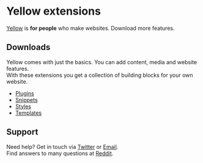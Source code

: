 Yellow extensions
=================

[Yellow](https://github.com/markseu/yellowcms) is **for people** who make websites. Download more features.

Downloads
---------
Yellow comes with just the basics. You can add content, media and website features.   
With these extensions you get a collection of building blocks for your own website.

* [Plugins](https://github.com/markseu/yellowcms-extensions/tree/master/plugins)
* [Snippets](https://github.com/markseu/yellowcms-extensions/tree/master/snippets)
* [Styles](https://github.com/markseu/yellowcms-extensions/tree/master/styles)
* [Templates](https://github.com/markseu/yellowcms-extensions/tree/master/templates)

Support
-------
Need help? Get in touch via [Twitter](https://twitter.com/markseu) or [Email](http://datenstrom.se/contact/).  
Find answers to many questions at [Reddit](http://www.reddit.com/r/yellowcms/).